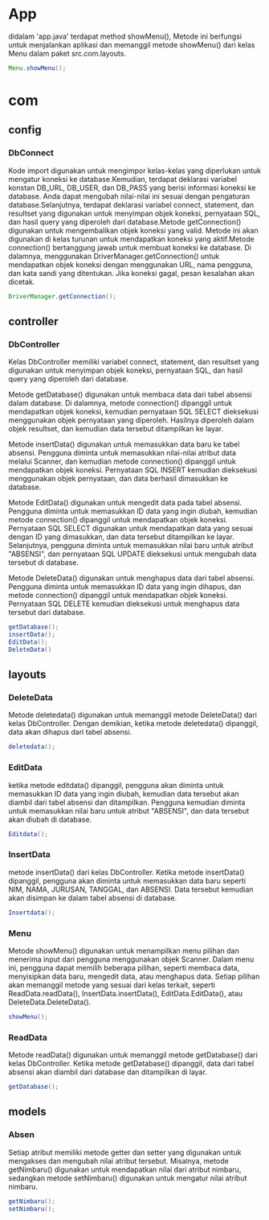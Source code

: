 # App
didalam 'app.java' terdapat method showMenu(), Metode ini berfungsi untuk menjalankan aplikasi dan memanggil metode showMenu() dari kelas Menu dalam paket src.com.layouts.

```java
Menu.showMenu();
```

# com

## config
### DbConnect
Kode import digunakan untuk mengimpor kelas-kelas yang diperlukan untuk mengatur koneksi ke database.Kemudian, terdapat deklarasi variabel konstan DB_URL, DB_USER, dan DB_PASS yang berisi informasi koneksi ke database. Anda dapat mengubah nilai-nilai ini sesuai dengan pengaturan database.Selanjutnya, terdapat deklarasi variabel connect, statement, dan resultset yang digunakan untuk menyimpan objek koneksi, pernyataan SQL, dan hasil query yang diperoleh dari database.Metode getConnection() digunakan untuk mengembalikan objek koneksi yang valid. Metode ini akan digunakan di kelas turunan untuk mendapatkan koneksi yang aktif.Metode connection() bertanggung jawab untuk membuat koneksi ke database. Di dalamnya, menggunakan DriverManager.getConnection() untuk mendapatkan objek koneksi dengan menggunakan URL, nama pengguna, dan kata sandi yang ditentukan. Jika koneksi gagal, pesan kesalahan akan dicetak.

```java
DriverManager.getConnection();
```

## controller
### DbController
Kelas DbController memiliki variabel connect, statement, dan resultset yang digunakan untuk menyimpan objek koneksi, pernyataan SQL, dan hasil query yang diperoleh dari database.

Metode getDatabase() digunakan untuk membaca data dari tabel absensi dalam database. Di dalamnya, metode connection() dipanggil untuk mendapatkan objek koneksi, kemudian pernyataan SQL SELECT dieksekusi menggunakan objek pernyataan yang diperoleh. Hasilnya diperoleh dalam objek resultset, dan kemudian data tersebut ditampilkan ke layar.

Metode insertData() digunakan untuk memasukkan data baru ke tabel absensi. Pengguna diminta untuk memasukkan nilai-nilai atribut data melalui Scanner, dan kemudian metode connection() dipanggil untuk mendapatkan objek koneksi. Pernyataan SQL INSERT kemudian dieksekusi menggunakan objek pernyataan, dan data berhasil dimasukkan ke database.

Metode EditData() digunakan untuk mengedit data pada tabel absensi. Pengguna diminta untuk memasukkan ID data yang ingin diubah, kemudian metode connection() dipanggil untuk mendapatkan objek koneksi. Pernyataan SQL SELECT digunakan untuk mendapatkan data yang sesuai dengan ID yang dimasukkan, dan data tersebut ditampilkan ke layar. Selanjutnya, pengguna diminta untuk memasukkan nilai baru untuk atribut "ABSENSI", dan pernyataan SQL UPDATE dieksekusi untuk mengubah data tersebut di database.

Metode DeleteData() digunakan untuk menghapus data dari tabel absensi. Pengguna diminta untuk memasukkan ID data yang ingin dihapus, dan metode connection() dipanggil untuk mendapatkan objek koneksi. Pernyataan SQL DELETE kemudian dieksekusi untuk menghapus data tersebut dari database.

```java
getDatabase();
insertData();
EditData();
DeleteData()
```

## layouts
### DeleteData
Metode deletedata() digunakan untuk memanggil metode DeleteData() dari kelas DbController. Dengan demikian, ketika metode deletedata() dipanggil, data akan dihapus dari tabel absensi.

```java
deletedata();
```

### EditData
ketika metode editdata() dipanggil, pengguna akan diminta untuk memasukkan ID data yang ingin diubah, kemudian data tersebut akan diambil dari tabel absensi dan ditampilkan. Pengguna kemudian diminta untuk memasukkan nilai baru untuk atribut "ABSENSI", dan data tersebut akan diubah di database.

```java
Editdata();
```

### InsertData
metode insertData() dari kelas DbController. Ketika metode insertData() dipanggil, pengguna akan diminta untuk memasukkan data baru seperti NIM, NAMA, JURUSAN, TANGGAL, dan ABSENSI. Data tersebut kemudian akan disimpan ke dalam tabel absensi di database.

```java
Insertdata();
```

### Menu
Metode showMenu() digunakan untuk menampilkan menu pilihan dan menerima input dari pengguna menggunakan objek Scanner. Dalam menu ini, pengguna dapat memilih beberapa pilihan, seperti membaca data, menyisipkan data baru, mengedit data, atau menghapus data. Setiap pilihan akan memanggil metode yang sesuai dari kelas terkait, seperti ReadData.readData(), InsertData.insertData(), EditData.EditData(), atau DeleteData.DeleteData().

```java
showMenu();
```

### ReadData
Metode readData() digunakan untuk memanggil metode getDatabase() dari kelas DbController. Ketika metode getDatabase() dipanggil, data dari tabel absensi akan diambil dari database dan ditampilkan di layar.

```java
getDatabase();
```

## models
### Absen
Setiap atribut memiliki metode getter dan setter yang digunakan untuk mengakses dan mengubah nilai atribut tersebut. Misalnya, metode getNimbaru() digunakan untuk mendapatkan nilai dari atribut nimbaru, sedangkan metode setNimbaru() digunakan untuk mengatur nilai atribut nimbaru.

```java
getNimbaru();
setNimbaru();
```